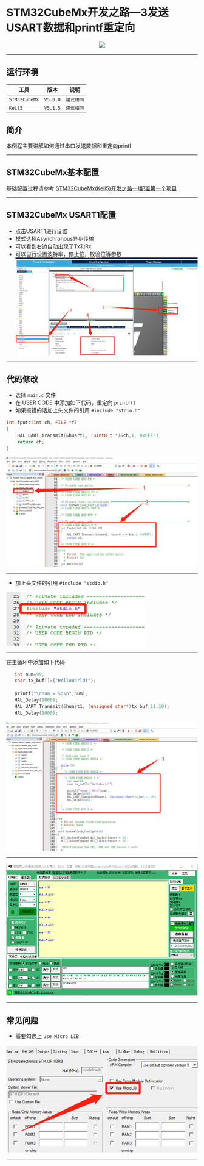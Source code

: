 # STM32CubeMx开发之路—3发送USART数据和printf重定向

<div align=center><a href="https://iotxiaohu.gitee.io/">
    <img width="800" src="https://gitee.com/iotxiaohu/image/raw/master/gitee_vx/gitee_vx.png"/>
</a></div>

---

## 运行环境

| 工具          | 版本     | 说明       |
| ------------- | -------- | ---------- |
| `STM32CubeMX` | `V5.0.0` | `建议相同` |
| `Keil5`       | `V5.1.5` | `建议相同` |

## 简介

本例程主要讲解如何通过串口发送数据和重定向printf

---

## STM32CubeMx基本配置

  基础配置过程请参考 [STM32CubeMx(Keil5)开发之路—1配置第一个项目](https://blog.csdn.net/weixin_41294615/article/details/85235905)

---

## STM32CubeMx USART1配置

- 点击USART1进行设置
- 模式选择Asynchronous异步传输
- 可以看到右边自动出现了Tx和Rx
- 可以自行设置波特率，停止位，校验位等参数
![图片](1.png)

---

## 代码修改

- 选择 `main.c` 文件
- 在 USER CODE 中添加如下代码，重定向 `printf()`
- 如果报错的话加上头文件的引用 `#include "stdio.h"`

```c
int fputc(int ch, FILE *f)
{
    HAL_UART_Transmit(&huart1, (uint8_t *)&ch,1, 0xFFFF);
    return ch;
}
```

![图片](2.png)

---

- 加上头文件的引用 `#include "stdio.h"`

![图片](a.png)

---

在主循环中添加如下代码

```c
   int num=99;
   char tx_buf[]={"HelloWorld!"};

   printf("\nnum = %d\n",num);
   HAL_Delay(1000);
   HAL_UART_Transmit(&huart1, (unsigned char*)tx_buf,11,10);
   HAL_Delay(1000);
```

![图片](3.png)

---
![图片](4.png)

---

## 常见问题

- 需要勾选上 `Use Micro LIB`

![图片](5.png)

---
